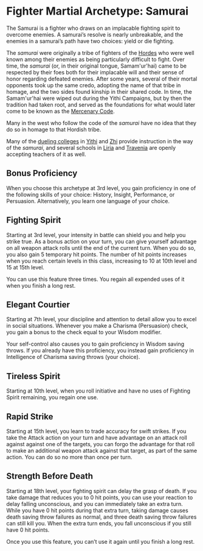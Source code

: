 # Fighter Martial Archetype: Samurai
The Samurai is a fighter who draws on an implacable fighting spirit to overcome enemies. A samurai’s resolve is nearly unbreakable, and the enemies in a samurai’s path have two choices: yield or die fighting.

The *samurai* were originally a tribe of fighters of the [Hordes](/Races/Hordes.md) who were well known among their enemies as being particularly difficult to fight. Over time, the *samurai* (or, in their original tongue, Samam'ur'hai) came to be respected by their foes both for their implacable will and their sense of honor regarding defeated enemies. After some years, several of their mortal opponents took up the same credo, adopting the name of that tribe in homage, and the two sides found kinship in their shared code. In time, the Samam'ur'hai were wiped out during the Yithi Campaigns, but by then the tradition had taken root, and served as the foundations for what would later come to be known as the [Mercenary Code](/Organizations/MercCompanies/Code.md).

Many in the west who follow the code of the *samurai* have no idea that they do so in homage to that Hordish tribe.

Many of the [dueling colleges](/Organizations/DuelingCollege.md) in [Yithi](/Nations/Yithi.md) and [Zhi](/Nations/Zhi.md) provide instruction in the way of the *samurai*, and several schools in [Liria](/Nations/Liria.md) and [Travenia](/Nations/Travenia.md) are openly accepting teachers of it as well.

## Bonus Proficiency
When you choose this archetype at 3rd level, you gain proficiency in one of the following skills of your choice: History, Insight, Performance, or Persuasion. Alternatively, you learn one language of your choice.

## Fighting Spirit
Starting at 3rd level, your intensity in battle can shield you and help you strike true. As a bonus action on your turn, you can give yourself advantage on all weapon attack rolls until the end of the current turn. When you do so, you also gain 5 temporary hit points. The number of hit points increases when you reach certain levels in this class, increasing to 10 at 10th level and 15 at 15th level.

You can use this feature three times. You regain all expended uses of it when you finish a long rest.

## Elegant Courtier
Starting at 7th level, your discipline and attention to detail allow you to excel in social situations. Whenever you make a Charisma (Persuasion) check, you gain a bonus to the check equal to your Wisdom modifier.

Your self-control also causes you to gain proficiency in Wisdom saving throws. If you already have this proficiency, you instead gain proficiency in Intelligence of Charisma saving throws (your choice).

## Tireless Spirit
Starting at 10th level, when you roll initiative and have no uses of Fighting Spirit remaining, you regain one use.

## Rapid Strike
Starting at 15th level, you learn to trade accuracy for swift strikes. If you take the Attack action on your turn and have advantage on an attack roll against against one of the targets, you can forgo the advantage for that roll to make an additional weapon attack against that target, as part of the same action. You can do so no more than once per turn.

## Strength Before Death
Starting at 18th level, your fighting spirit can delay the grasp of death. If you take damage that reduces you to 0 hit points, you can use your reaction to delay falling unconscious, and you can immediately take an extra turn. While you have 0 hit points during that extra turn, taking damage causes death saving throw failures as normal, and three death saving throw failures can still kill you. When the extra turn ends, you fall unconscious if you still have 0 hit points.

Once you use this feature, you can’t use it again until you finish a long rest.
